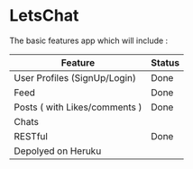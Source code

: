 # LetsChat
The basic features app which will include :

| Feature                     | Status |
|-----------------------------|--------|
|User Profiles (SignUp/Login) |  Done  |
|Feed                         |  Done  |
|Posts ( with Likes/comments )|  Done  |
|Chats                        |        |
|RESTful                      |  Done  |
|Depolyed on Heruku           |        |
